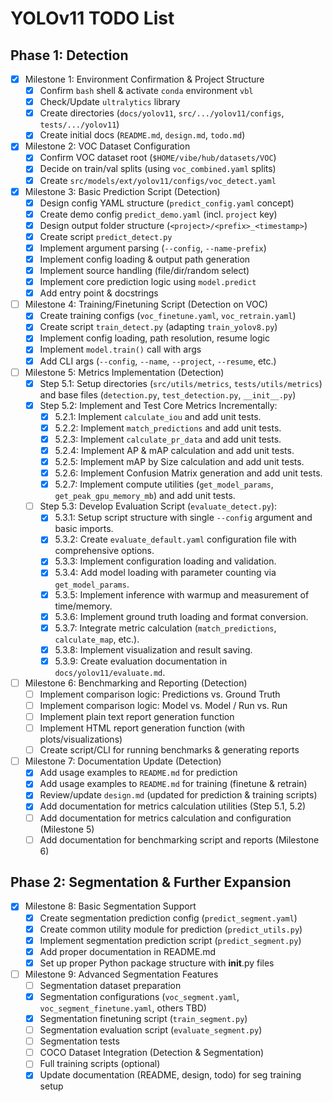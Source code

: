 # YOLOv11 TODO List

## Phase 1: Detection

- [x] Milestone 1: Environment Confirmation & Project Structure
  - [x] Confirm `bash` shell & activate `conda` environment `vbl`
  - [x] Check/Update `ultralytics` library
  - [x] Create directories (`docs/yolov11`, `src/.../yolov11/configs`, `tests/.../yolov11`)
  - [x] Create initial docs (`README.md`, `design.md`, `todo.md`)
- [x] Milestone 2: VOC Dataset Configuration
  - [x] Confirm VOC dataset root (`$HOME/vibe/hub/datasets/VOC`)
  - [x] Decide on train/val splits (using `voc_combined.yaml` splits)
  - [x] Create `src/models/ext/yolov11/configs/voc_detect.yaml`
- [x] Milestone 3: Basic Prediction Script (Detection)
  - [x] Design config YAML structure (`predict_config.yaml` concept)
  - [x] Create demo config `predict_demo.yaml` (incl. `project` key)
  - [x] Design output folder structure (`<project>/<prefix>_<timestamp>`)
  - [x] Create script `predict_detect.py`
  - [x] Implement argument parsing (`--config`, `--name-prefix`)
  - [x] Implement config loading & output path generation
  - [x] Implement source handling (file/dir/random select)
  - [x] Implement core prediction logic using `model.predict`
  - [x] Add entry point & docstrings
- [ ] Milestone 4: Training/Finetuning Script (Detection on VOC)
  - [x] Create training configs (`voc_finetune.yaml`, `voc_retrain.yaml`)
  - [x] Create script `train_detect.py` (adapting `train_yolov8.py`)
  - [x] Implement config loading, path resolution, resume logic
  - [x] Implement `model.train()` call with args
  - [x] Add CLI args (`--config`, `--name`, `--project`, `--resume`, etc.)

- [ ] Milestone 5: Metrics Implementation (Detection)
  - [x] Step 5.1: Setup directories (`src/utils/metrics`, `tests/utils/metrics`) and base files (`detection.py`, `test_detection.py`, `__init__.py`)
  - [x] Step 5.2: Implement and Test Core Metrics Incrementally:
    - [x] 5.2.1: Implement `calculate_iou` and add unit tests.
    - [x] 5.2.2: Implement `match_predictions` and add unit tests.
    - [x] 5.2.3: Implement `calculate_pr_data` and add unit tests.
    - [x] 5.2.4: Implement AP & mAP calculation and add unit tests.
    - [x] 5.2.5: Implement mAP by Size calculation and add unit tests.
    - [x] 5.2.6: Implement Confusion Matrix generation and add unit tests.
    - [x] 5.2.7: Implement compute utilities (`get_model_params`, `get_peak_gpu_memory_mb`) and add unit tests.
  - [ ] Step 5.3: Develop Evaluation Script (`evaluate_detect.py`):
    - [x] 5.3.1: Setup script structure with single `--config` argument and basic imports.
    - [x] 5.3.2: Create `evaluate_default.yaml` configuration file with comprehensive options.
    - [x] 5.3.3: Implement configuration loading and validation.
    - [x] 5.3.4: Add model loading with parameter counting via `get_model_params`.
    - [x] 5.3.5: Implement inference with warmup and measurement of time/memory.
    - [x] 5.3.6: Implement ground truth loading and format conversion.
    - [x] 5.3.7: Integrate metric calculation (`match_predictions`, `calculate_map`, etc.).
    - [x] 5.3.8: Implement visualization and result saving.
    - [x] 5.3.9: Create evaluation documentation in `docs/yolov11/evaluate.md`.

- [ ] Milestone 6: Benchmarking and Reporting (Detection)
  - [ ] Implement comparison logic: Predictions vs. Ground Truth
  - [ ] Implement comparison logic: Model vs. Model / Run vs. Run
  - [ ] Implement plain text report generation function
  - [ ] Implement HTML report generation function (with plots/visualizations)
  - [ ] Create script/CLI for running benchmarks & generating reports

- [ ] Milestone 7: Documentation Update (Detection)
  - [x] Add usage examples to `README.md` for prediction
  - [x] Add usage examples to `README.md` for training (finetune & retrain)
  - [x] Review/update `design.md` (updated for prediction & training scripts)
  - [x] Add documentation for metrics calculation utilities (Step 5.1, 5.2)
  - [ ] Add documentation for metrics calculation and configuration (Milestone 5)
  - [ ] Add documentation for benchmarking script and reports (Milestone 6)

## Phase 2: Segmentation & Further Expansion

- [x] Milestone 8: Basic Segmentation Support
  - [x] Create segmentation prediction config (`predict_segment.yaml`)
  - [x] Create common utility module for prediction (`predict_utils.py`)
  - [x] Implement segmentation prediction script (`predict_segment.py`)
  - [x] Add proper documentation in README.md
  - [x] Set up proper Python package structure with __init__.py files
- [ ] Milestone 9: Advanced Segmentation Features
  - [ ] Segmentation dataset preparation
  - [x] Segmentation configurations (`voc_segment.yaml`, `voc_segment_finetune.yaml`, others TBD)
  - [x] Segmentation finetuning script (`train_segment.py`)
  - [ ] Segmentation evaluation script (`evaluate_segment.py`)
  - [ ] Segmentation tests
  - [ ] COCO Dataset Integration (Detection & Segmentation)
  - [ ] Full training scripts (optional)
  - [x] Update documentation (README, design, todo) for seg training setup